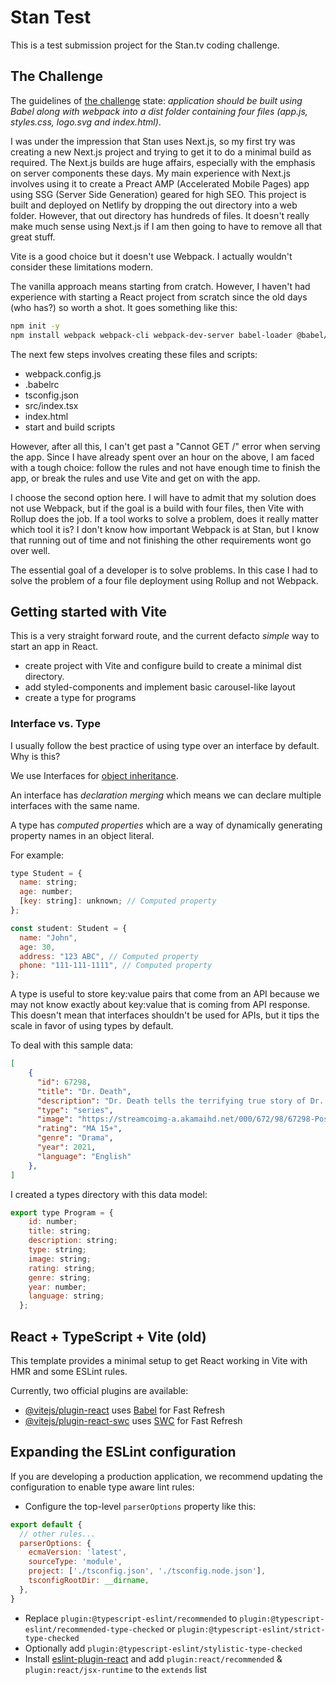 # Stan Test

This is a test submission project for the Stan.tv coding challenge.

## The Challenge

The guidelines of [the challenge](https://github.com/StreamCo/stan-tv-coding-challenge/tree/master/reactjs) state: *application should be built using Babel along with webpack into a dist folder containing four files (app.js, styles.css, logo.svg and index.html)*.

I was under the impression that Stan uses Next.js, so my first try was creating a new Next.js project and trying to get it to do a minimal build as required.  The Next.js builds are huge affairs, especially with the emphasis on server components these days.  My main experience with Next.js involves using it to create a Preact AMP (Accelerated Mobile Pages) app using SSG (Server Side Generation) geared for high SEO.  This project is built and deployed on Netlify by dropping the out directory into a web folder.  However, that out directory has hundreds of files.  It doesn't really make much sense using Next.js if I am then going to have to remove all that great stuff.

Vite is a good choice but it doesn't use Webpack.  I actually wouldn't consider these limitations modern.

The vanilla approach means starting from cratch.  However, I haven't had experience with starting a React project from scratch since the old days (who has?) so worth a shot.  It goes something like this:

```sh
npm init -y
npm install webpack webpack-cli webpack-dev-server babel-loader @babel/core @babel/preset-env @babel/preset-react @babel/preset-typescript typescript react react-dom @types/react @types/react-dom --save-dev
```

The next few steps involves creating these files and scripts:

- webpack.config.js
- .babelrc
- tsconfig.json
- src/index.tsx
- index.html
- start and build scripts

However, after all this, I can't get past a "Cannot GET /" error when serving the app.  Since I have already spent over an hour on the above, I am faced with a tough choice: follow the rules and not have enough time to finish the app, or break the rules and use Vite and get on with the app.

I choose the second option here.  I will have to admit that my solution does not use Webpack, but if the goal is a build with four files, then Vite with Rollup does the job.  If a tool works to solve a problem, does it really matter which tool it is?  I don't know how important Webpack is at Stan, but I know that running out of time and not finishing the other requirements wont go over well.

The essential goal of a developer is to solve problems.  In this case I had to solve the problem of a four file deployment using Rollup and not Webpack.

## Getting started with Vite

This is a very straight forward route, and the current defacto *simple* way to start an app in React.

- create project with Vite and configure build to create a minimal dist directory.
- add styled-components and implement basic carousel-like layout
- create a type for programs

### Interface vs. Type

I usually follow the best practice of using type over an interface by default.  Why is this?

We use Interfaces for [object inheritance](https://www.totaltypescript.com/type-vs-interface-which-should-you-use).

An interface has *declaration merging* which means we can declare multiple interfaces with the same name.

A type has *computed properties* which are a way of dynamically generating property names in an object literal.

For example:

```js
type Student = {
  name: string;
  age: number;
  [key: string]: unknown; // Computed property
};

const student: Student = {
  name: "John",
  age: 30,
  address: "123 ABC", // Computed property
  phone: "111-111-1111", // Computed property
};
```

A type is useful to store key:value pairs that come from an API because we may not know exactly about key:value that is coming from API response.  This doesn't mean that interfaces shouldn't be used for APIs, but it tips the scale in favor of using types by default.

To deal with this sample data:

```json
[
    {
      "id": 67298,
      "title": "Dr. Death",
      "description": "Dr. Death tells the terrifying true story of Dr. Christopher Duntsch (Joshua Jackson), a brilliant but sociopathic neurosurgeon whose patients leave his operating room either permanently maimed or dead, and the two doctors who set out to stop him.",
      "type": "series",
      "image": "https://streamcoimg-a.akamaihd.net/000/672/98/67298-PosterArt-2039396c9e27d6271c96776414d6a38c.jpg?resize=512px:*&quality=75&preferredFormat=image/jpeg",
      "rating": "MA 15+",
      "genre": "Drama",
      "year": 2021,
      "language": "English"
    },
]
```

I created a types directory with this data model:

```js
export type Program = {
    id: number;
    title: string;
    description: string;
    type: string;
    image: string;
    rating: string;
    genre: string;
    year: number;
    language: string;
  };
```

## React + TypeScript + Vite (old)

This template provides a minimal setup to get React working in Vite with HMR and some ESLint rules.

Currently, two official plugins are available:

- [@vitejs/plugin-react](https://github.com/vitejs/vite-plugin-react/blob/main/packages/plugin-react/README.md) uses [Babel](https://babeljs.io/) for Fast Refresh
- [@vitejs/plugin-react-swc](https://github.com/vitejs/vite-plugin-react-swc) uses [SWC](https://swc.rs/) for Fast Refresh

## Expanding the ESLint configuration

If you are developing a production application, we recommend updating the configuration to enable type aware lint rules:

- Configure the top-level `parserOptions` property like this:

```js
export default {
  // other rules...
  parserOptions: {
    ecmaVersion: 'latest',
    sourceType: 'module',
    project: ['./tsconfig.json', './tsconfig.node.json'],
    tsconfigRootDir: __dirname,
  },
}
```

- Replace `plugin:@typescript-eslint/recommended` to `plugin:@typescript-eslint/recommended-type-checked` or `plugin:@typescript-eslint/strict-type-checked`
- Optionally add `plugin:@typescript-eslint/stylistic-type-checked`
- Install [eslint-plugin-react](https://github.com/jsx-eslint/eslint-plugin-react) and add `plugin:react/recommended` & `plugin:react/jsx-runtime` to the `extends` list
